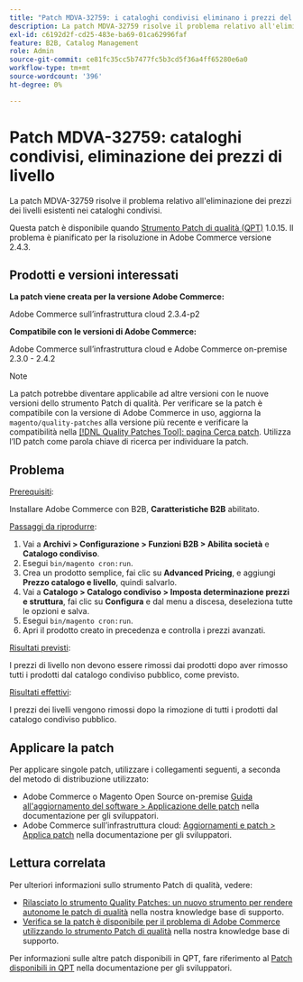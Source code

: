 ```yaml
---
title: "Patch MDVA-32759: i cataloghi condivisi eliminano i prezzi del livello"
description: La patch MDVA-32759 risolve il problema relativo all'eliminazione dei prezzi dei livelli esistenti nei cataloghi condivisi.
exl-id: c6192d2f-cd25-483e-ba69-01ca62996faf
feature: B2B, Catalog Management
role: Admin
source-git-commit: ce81fc35cc5b7477fc5b3cd5f36a4ff65280e6a0
workflow-type: tm+mt
source-wordcount: '396'
ht-degree: 0%

---
```


# Patch MDVA-32759: cataloghi condivisi, eliminazione dei prezzi di livello

La patch MDVA-32759 risolve il problema relativo all&#39;eliminazione dei prezzi dei livelli esistenti nei cataloghi condivisi.

Questa patch è disponibile quando [Strumento Patch di qualità (QPT)](https://devdocs.magento.com/guides/v2.4/comp-mgr/patching.html#mqp) 1.0.15. Il problema è pianificato per la risoluzione in Adobe Commerce versione 2.4.3.

## Prodotti e versioni interessati

**La patch viene creata per la versione Adobe Commerce:**

Adobe Commerce sull’infrastruttura cloud 2.3.4-p2

**Compatibile con le versioni di Adobe Commerce:**

Adobe Commerce sull’infrastruttura cloud e Adobe Commerce on-premise 2.3.0 - 2.4.2

>[!NOTE]
>
>La patch potrebbe diventare applicabile ad altre versioni con le nuove versioni dello strumento Patch di qualità. Per verificare se la patch è compatibile con la versione di Adobe Commerce in uso, aggiorna la `magento/quality-patches` alla versione più recente e verificare la compatibilità nella [[!DNL Quality Patches Tool]: pagina Cerca patch](https://devdocs.magento.com/quality-patches/tool.html#patch-grid). Utilizza l’ID patch come parola chiave di ricerca per individuare la patch.

## Problema

<u>Prerequisiti</u>:

Installare Adobe Commerce con B2B, **Caratteristiche B2B** abilitato.

<u>Passaggi da riprodurre</u>:

1. Vai a **Archivi > Configurazione > Funzioni B2B > Abilita società** e **Catalogo condiviso**.
1. Esegui `bin/magento cron:run`.
1. Crea un prodotto semplice, fai clic su **Advanced Pricing**, e aggiungi **Prezzo catalogo e livello**, quindi salvarlo.
1. Vai a **Catalogo > Catalogo condiviso > Imposta determinazione prezzi e struttura**, fai clic su **Configura** e dal menu a discesa, deseleziona tutte le opzioni e salva.
1. Esegui `bin/magento cron:run`.
1. Apri il prodotto creato in precedenza e controlla i prezzi avanzati.

<u>Risultati previsti</u>:

I prezzi di livello non devono essere rimossi dai prodotti dopo aver rimosso tutti i prodotti dal catalogo condiviso pubblico, come previsto.

<u>Risultati effettivi</u>:

I prezzi dei livelli vengono rimossi dopo la rimozione di tutti i prodotti dal catalogo condiviso pubblico.


## Applicare la patch

Per applicare singole patch, utilizzare i collegamenti seguenti, a seconda del metodo di distribuzione utilizzato:

* Adobe Commerce o Magento Open Source on-premise [Guida all&#39;aggiornamento del software > Applicazione delle patch](https://devdocs.magento.com/guides/v2.4/comp-mgr/patching/mqp.html) nella documentazione per gli sviluppatori.
* Adobe Commerce sull’infrastruttura cloud: [Aggiornamenti e patch > Applica patch](https://devdocs.magento.com/cloud/project/project-patch.html) nella documentazione per gli sviluppatori.

## Lettura correlata

Per ulteriori informazioni sullo strumento Patch di qualità, vedere:

* [Rilasciato lo strumento Quality Patches: un nuovo strumento per rendere autonome le patch di qualità](/help/announcements/adobe-commerce-announcements/magento-quality-patches-released-new-tool-to-self-serve-quality-patches.md) nella nostra knowledge base di supporto.
* [Verifica se la patch è disponibile per il problema di Adobe Commerce utilizzando lo strumento Patch di qualità](/help/support-tools/patches-available-in-qpt-tool/check-patch-for-magento-issue-with-magento-quality-patches.md) nella nostra knowledge base di supporto.

Per informazioni sulle altre patch disponibili in QPT, fare riferimento al [Patch disponibili in QPT](https://devdocs.magento.com/quality-patches/tool.html#patch-grid) nella documentazione per gli sviluppatori.
